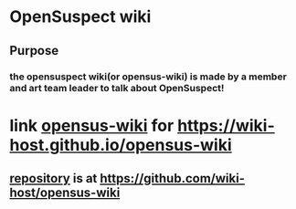 # OpenSuspect wiki
## Purpose
### the opensuspect wiki(or opensus-wiki) is made by a member and art team leader to talk about OpenSuspect!
# link [opensus-wiki](https://wiki-host.github.io/opensus-wiki) for https://wiki-host.github.io/opensus-wiki
## [repository](https://github.com/wiki-host/opensus-wiki) is at https://github.com/wiki-host/opensus-wiki

